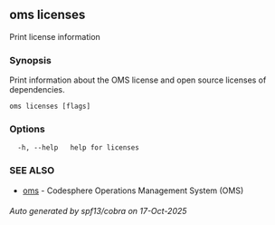 ## oms licenses

Print license information

### Synopsis

Print information about the OMS license and open source licenses of dependencies.

```
oms licenses [flags]
```

### Options

```
  -h, --help   help for licenses
```

### SEE ALSO

* [oms](oms.md)	 - Codesphere Operations Management System (OMS)

###### Auto generated by spf13/cobra on 17-Oct-2025
